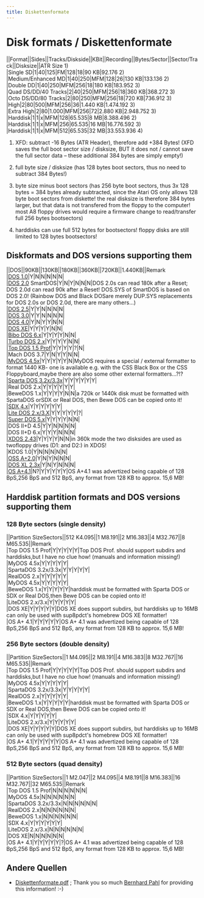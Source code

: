 ```yaml
---
title: Diskettenformate
---
```

# Disk formats / Diskettenformate  
  
||Format||Sides||Tracks/Diskside||KBit||Recording||Bytes/Sector||Sector/Track||Disksize||ATR Size 1)  
|Single SD|1|40|125|FM|128|18|90 KB|92.176 2)  
|Medium/Enhanced MD|1|40|250|MFM|128|26|130 KB|133.136 2)  
|Double DD|1|40|250|MFM|256|18|180 KB|183.952 3)  
|Quad DS/DD/40 Tracks|2|40|250|MFM|256|18|360 KB|368.272 3)  
|Octo DS/DD/80 Tracks|2|80|250|MFM|256|18|720 KB|736.912 3)  
|High|2|80|500|MFM|256|36|1.440 KB|1.474.192 3)  
|Extra High|2|80|1.000|MFM|256|72|2.880 KB|2.948.752 3)  
|Harddisk|1|1|x|MFM|128|65.535|8 MB|8.388.496 2)  
|Harddisk|1|1|x|MFM|256|65.535|16 MB|16.776.592 3)  
|Harddisk|1|1|x|MFM|512|65.535|32 MB|33.553.936 4)  
1) XFD: subtract -16 Bytes (ATR Header), therefore add +384 Bytes! (XFD saves the full boot sector size / disksize, BUT it does not / cannot save the full sector data – these additional 384 bytes are simply empty!)  
  
2) full byte size / disksize (has 128 bytes boot sectors, thus no need to subtract 384 Bytes!)  
  
3) byte size minus boot sectors (has 256 byte boot sectors, thus 3x 128 bytes = 384 bytes already subtracted, since the Atari OS only allows 128 byte boot sectors from diskette! the real disksize is therefore 384 bytes larger, but that data is not transfered from the floppy to the computer! most A8 floppy drives would require a firmware change to read/transfer full 256 bytes bootsectors)  
  
4) harddisks can use full 512 bytes for bootsectors! floppy disks are still limited to 128 bytes bootsectors!  
  
  
  
## Diskformats and DOS versions supporting them  
  
||DOS||90KB||130KB||180KB||360KB||720KB||1.440KB||Remark  
|[DOS 1.0](../Atari_DOS_1/index.md)|Y|N|N|N|N|N|  
|[DOS 2.0](../Atari_DOS_2/index.md)  SmartDOS|Y|N|Y|N|N|N|DOS 2.0s can read 180k after a Reset; DOS 2.0d can read 90k after a Reset!  DOS.SYS of SmartDOS is based on DOS 2.0! (Rainbow DOS and Black DOSare merely DUP.SYS replacements for DOS 2.0s or DOS 2.0d, there are many others...)  
|[DOS 2.5](../Atari_DOS_2/index.md)|Y|Y|N|N|N|N|  
|[DOS 3.0](../Atari_DOS_3/index.md)|Y|Y|N|N|N|N|  
|[DOS 4.0](../Atari_DOS_4/index.md)|Y|N|Y|Y|N|N|  
|[DOS XE](../Atari_DOS_XE/index.md)|Y|Y|Y|Y|N|N|  
|[Bibo DOS 6.x](../Bibo-DOS/index.md)|Y|Y|Y|Y|N|N|  
|[Turbo DOS 2.x](../Turbo-DOS/index.md)|Y|Y|Y|Y|N|N|  
|[Top DOS 1.5 Prof](../TOP-DOS/index.md)|Y|Y|Y|Y|?|N|  
|Mach DOS 3.7|Y|N|Y|Y|N|N|  
|[MyDOS 4.5x](../MyDOS/index.md)|Y|Y|Y|Y|Y|N|MyDOS requires a special / external formatter to format 1440 KB- one is available e.g. with the CSS Black Box or the CSS Floppyboard,maybe there are also some other external formatters...?!?  
|[Sparta DOS 3.2x/3.3x](../SpartaDOS/index.md)|Y|Y|Y|Y|Y|Y|  
|Real DOS 2.x|Y|Y|Y|Y|Y|Y|  
|BeweDOS 1.x|Y|Y|Y|Y|N|N|a 720k or 1440k disk must be formatted with SpartaDOS orSDX or Real DOS, then Bewe DOS can be copied onto it!  
|[SDX 4.x](../SpartaDOS/index.md)|Y|Y|Y|Y|Y|Y|  
|[Lite DOS 2.x/3.X](http://www.mr-atari.com/Mr.Atari/LiteDOS/)|Y|Y|Y|Y|Y|?|  
|[Super DOS 5.x](../SuperDOS/index.md)|Y|Y|Y|Y|N|N|  
|DOS II+D 4.5|Y|Y|N|N|N|N|  
|DOS II+D 6.x|Y|Y|Y|N|N|N|  
|[XDOS 2.43](../XDOS_2.43/index.md)|Y|Y|Y|Y|N|N|in 360k mode the two disksides are used as twofloppy drives (D1: and D2:) in XDOS!  
|KDOS 1.0|Y|N|N|N|N|N|  
|[OSS A+2.0](../OSS_A__2/index.md)|Y|N|Y|N|N|N|  
|[DOS XL 2.3x](../OSS_DOS_XL/index.md)|Y|N|Y|N|N|N|  
|[OS A+4.1](../OSS_A__4/index.md)|N?|Y|Y|Y|Y|Y|OS A+4.1 was advertized being capable of 128 BpS,256 BpS and 512 BpS, any format from 128 KB to approx. 15,6 MB!  
  
  
  
## Harddisk partition formats and DOS versions supporting them  
  
### 128 Byte sectors (single density)  
||Partition SizeSectors||512 K4.095||1 M8.191||2 M16.383||4 M32.767||8 M65.535||Remark  
|Top DOS 1.5 Prof|Y|Y|Y|Y|Y|Top DOS Prof. should support subdirs and harddisks,but I have no clue how! (manuals and information missing!)  
|MyDOS 4.5x|Y|Y|Y|Y|Y|  
|SpartaDOS 3.2x/3.3x|Y|Y|Y|Y|Y|  
|RealDOS 2.x|Y|Y|Y|Y|Y|  
|MyDOS 4.5x|Y|Y|Y|Y|Y|  
|BeweDOS 1.x|Y|Y|Y|Y|Y|harddisk must be formatted with Sparta DOS or SDX or Real DOS,then Bewe DOS can be copied onto it!  
|LiteDOS 2.x/3.x|Y|Y|Y|Y|Y|  
|DOS XE|Y|Y|Y|Y|Y|DOS XE does support subdirs, but harddisks up to 16MB can only be used with sup8pdct's homebrew DOS XE formatter!  
|OS A+ 4.1|Y|Y|Y|Y|Y|OS A+ 4.1 was advertized being capable of 128 BpS,256 BpS and 512 BpS, any format from 128 KB to approx. 15,6 MB!  
  
  
  
### 256 Byte sectors (double density)  
||Partition SizeSectors||1 M4.095||2 M8.191||4 M16.383||8 M32.767||16 M65.535||Remark  
|Top DOS 1.5 Prof|Y|Y|Y|Y|Y|Top DOS Prof. should support subdirs and harddisks,but I have no clue how! (manuals and information missing!)  
|MyDOS 4.5x|Y|Y|Y|Y|Y|  
|SpartaDOS 3.2x/3.3x|Y|Y|Y|Y|Y|  
|RealDOS 2.x|Y|Y|Y|Y|Y|  
|BeweDOS 1.x|Y|Y|Y|Y|Y|harddisk must be formatted with Sparta DOS or SDX or Real DOS,then Bewe DOS can be copied onto it!  
|SDX 4.x|Y|Y|Y|Y|Y|  
|LiteDOS 2.x/3.x|Y|Y|Y|Y|Y|  
|DOS XE|Y|Y|Y|Y|Y|DOS XE does support subdirs, but harddisks up to 16MB can only be used with sup8pdct's homebrew DOS XE formatter!  
|OS A+ 4.1|Y|Y|Y|Y|Y|OS A+ 4.1 was advertized being capable of 128 BpS,256 BpS and 512 BpS, any format from 128 KB to approx. 15,6 MB!  
  
  
### 512 Byte sectors (quad density)  
||Partition SizeSectors||1 M2.047||2 M4.095||4 M8.191||8 M16.383||16 M32.767||32 M65.535||Remark  
|Top DOS 1.5 Prof|N|N|N|N|N|N|  
|MyDOS 4.5x|N|N|N|N|N|N|  
|SpartaDOS 3.2x/3.3x|N|N|N|N|N|N|  
|RealDOS 2.x|N|N|N|N|N|N|  
|BeweDOS 1.x|N|N|N|N|N|N|  
|SDX 4.x|Y|Y|Y|Y|Y|Y|  
|LiteDOS 2.x/3.x|N|N|N|N|N|N|  
|DOS XE|N|N|N|N|N|N|  
|OS A+ 4.1|Y|Y|Y|Y|Y|?|OS A+ 4.1 was advertized being capable of 128 BpS,256 BpS and 512 BpS, any format from 128 KB to approx. 15,6 MB!  
  
  
## Andere Quellen  
- [Diskettenformate.pdf](attachments/Diskettenformate.pdf) ; Thank you so much [Bernhard Pahl](http://www.b-pahl.de/atari8bit/8-Bit-Daten/8-Bit-Daten.html#disk) for providing this information! :-)  

